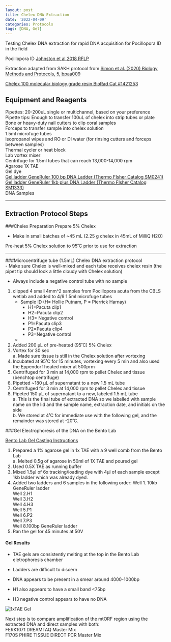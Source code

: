 ```yaml
---
layout: post
title: Chelex DNA Extraction
date: '2022-04-09'
categories: Protocols
tags: [DNA, Gel]
---
```

Testing Chelex DNA extraction for rapid DNA acquisition for Pocillopora ID in the field

Pocillopora ID [Johnston et al 2018 RFLP](https://peerj.com/articles/4355/)

Extraction adapted from SAKH protocol from [Simon et al. (2020) Biology Methods and Protocols, 5, bpaa009](https://academic.oup.com/biomethods/article/5/1/bpaa009/5828218?login=true) 

[Chelex 100 molecular biology grade resin BioRad Cat #1421253](https://www.bio-rad.com/en-us/product/chelex-100-molecular-biology-grade-resin?ID=bd6fd35e-c8ff-4515-9499-8af8ccbb3ca5)


## Equipment and Reagents
Pipettes: 20-200uL single or multichannel, based on your preference  
Pipette tips: Enough to transfer 100uL of chelex into strip tubes or plate  
Bone or heavy-duty nail cutters to clip coral samples  
Forceps to transfer sample into chelex solution   
1.5ml microfuge tubes   
Isopropanol wipes and RO or DI water (for rinsing cutters and forceps between samples)   
Thermal cycler or heat block  
Lab vortex mixer    
Centrifuge for 1.5ml tubes that can reach 13,000-14,000 rpm  
Agarose
1X TAE  
Gel dye  
[Gel ladder GeneRuler 100 bp DNA Ladder (Thermo FIsher Catalog SM0241)](https://github.com/hputnam/Putnam_Lab_Notebook/blob/master/images/SM0241_GeneRuler_100bp_DNALadder.pdf)  
[Gel ladder GeneRuler 1kb plus DNA Ladder (Thermo FIsher Catalog SM1333)](https://github.com/hputnam/Putnam_Lab_Notebook/blob/master/images/SM1333_GeneRuler_1kb_Plus_DNALadder.pdf)  
DNA Samples    

----------------
## Extraction Protocol Steps


###Chelex Preparation
Prepare 5% Chelex  
- Make in small batches of ~45 mL (2.25 g chelex in 45mL of MilliQ H2O)

Pre-heat 5% Chelex solution to 95˚C prior to use for extraction

----------------

###Microcentrifuge tube (1.5mL) Chelex DNA extraction protocol   
	- Make sure Chelex is well-mixed and each tube receives chelex resin (the pipet tip should look a little cloudy with Chelex solution)    
-	Always include a negative control tube with no sample

1.	clipped 4 small 4mm^2 samples from Pocillopora acuta from the CBLS wetlab and added to 4/6 1.5ml microfuge tubes
	- Sample ID (H= Hollie Putnam, P = Pierrick Harnay)
		- 	H1=Pacuta clip1
		-  H2=Pacuta clip2
		-  H3= Negative control
		-  P1=Pacuta clip3
		-  P2=Pacuta clip4
		-  P3=Negative control
	- 
2.	Added 200 µL of pre-heated (95˚C) 5% Chelex
3.	Vortex for 30 sec   
	a.	Made sure tissue is still in the Chelex solution after vortexing
4.	Incubated at 95˚C for 15 minutes, vortexing every 5 min and also used the Eppendorf heated mixer at 500prm   
5.	Centrifuged for 3 min at 14,000 rpm to pellet Chelex and tissue (benchtop centrifuge)
6.	Pipetted ~180 µL of supernatant to a new 1.5 mL tube
7.	Centrifuged for 3 min at 14,000 rpm to pellet Chelex and tissue 
8.	Pipeted 150 µL of supernatant to a new, labeled 1.5 mL tube   
a.		This is the final tube of extracted DNA so we labelled with sample name on the lid and the sample name, extraction date, and initials on the side   
b.		We stored at 4˚C for immediate use with the following gel, and the remainder was stored at -20˚C.

###Gel Electrophoresis of the DNA on the Bento Lab

[Bento Lab Gel Casting Instructions](https://bento.bio/resources/manual/gel-electrophoresis-and-transilluminator/#casting-a-gel)

1. Prepared a 1% agarose gel in 1x TAE with a 9 well comb from the Bento Lab   
	a. Melted 0.5g of agarose in 50ml of 1X TAE and poured gel 
2. Used 0.5X TAE as running buffer
3. Mixed 1.5µl of 6x tracking/loading dye with 4µl of each sample except 1kb ladder which was already dyed. 
3. Added two ladders and 6 samples in the following order:
	Well 1. 10kb GeneRuler ladder    
	Well 2.H1   
	Well 3.H2   
	Well 4.H3   
	Well 5.P1   
	Well 6.P2   
	Well 7.P3   
	Well 8.100bp GeneRuler ladder
4. Ran the gel for 45 minutes at 50V

#### Gel Results
- TAE gels are consistently melting at the top in the Bento Lab eletrophoresis chamber

- Ladders are difficult to discern

- DNA appears to be present in a smear around 4000-1000bp

- H1 also appears to have a small band <75bp   

- H3 negative control appears to have no DNA

![1xTAE Gel](https://raw.githubusercontent.com/hputnam/Putnam_Lab_Notebook/master/images/20220409_Chelex_DNA_Gel.png)

Next step is to compare amplification of the mtORF region using the extracted DNA and direct samples with both:   
FERK1071 DREAMTAQ Master Mix   
F170S PHIRE TISSUE DIRECT PCR Master Mix  
 
 



